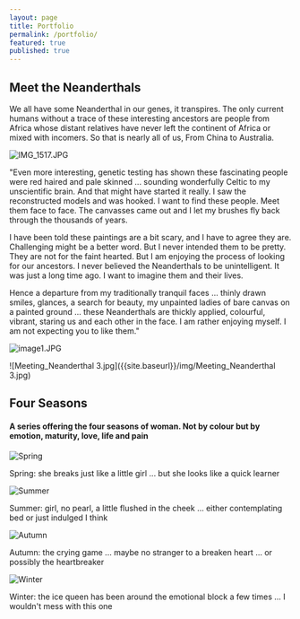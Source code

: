 ```yaml
---
layout: page
title: Portfolio
permalink: /portfolio/
featured: true
published: true
---
```

<h2>Meet the Neanderthals</h2>
We all have some Neanderthal in our genes, it transpires. The only current humans without a trace of these interesting ancestors are people from Africa whose distant relatives have never left the continent of Africa or mixed with incomers. So that is nearly all of us, From China to Australia.

![IMG_1517.JPG]({{site.baseurl}}/media/neandersad.jpg)

"Even more interesting, genetic testing has shown these fascinating people were red haired and pale skinned ... sounding wonderfully Celtic to my unscientific brain. And that might have started it really. I saw the reconstructed models and was hooked. I want to find these people. Meet them face to face. The canvasses came out and I let my brushes fly back through the thousands of years.

I have been told these paintings are a bit scary, and I have to agree they are. Challenging might be a better word. But I never intended them to be pretty. They are not for the faint hearted. But I am enjoying the process of looking for our ancestors. I never believed the Neanderthals to be unintelligent. It was just a long time ago. I want to imagine them and their lives.

Hence a departure from my traditionally tranquil faces ... thinly drawn smiles, glances, a search for beauty, my unpainted ladies of bare canvas on a painted ground ... these Neanderthals are thickly applied, colourful, vibrant, staring us and each other in the face. I am rather enjoying myself. I am not expecting you to like them."

![image1.JPG]({{site.baseurl}}/media/neanderhappy.jpg)

![Meeting_Neanderthal 3.jpg]({{site.baseurl}}/img/Meeting_Neanderthal 3.jpg)


<h2>Four Seasons</h2>
<h4>A series offering the four seasons of woman. Not by colour but by emotion, maturity, love, life and pain</h4>

![Spring]({{site.baseurl}}/img/spring.jpg)

Spring: she breaks just like a little girl ... but she looks like a quick learner

![Summer]({{site.baseurl}}/img/summer.jpg)

Summer: girl, no pearl, a little flushed in the cheek ... either contemplating bed or just indulged I think

![Autumn]({{site.baseurl}}/img/autumn.jpg)

Autumn: the crying game ... maybe no stranger to a breaken heart ... or possibly the heartbreaker

![Winter]({{site.baseurl}}/img/winter.jpg)

Winter: the ice queen has been around the emotional block a few times ... I wouldn't mess with this one

